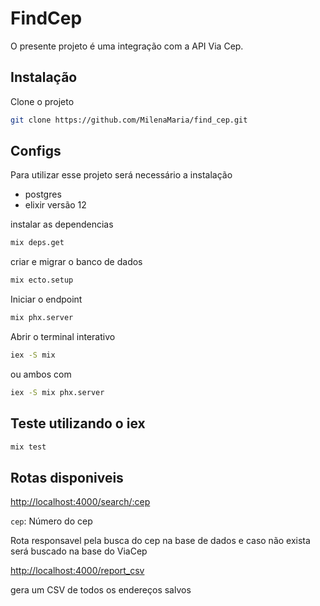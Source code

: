 # FindCep

O presente projeto é uma integração com a API Via Cep.

## Instalação

Clone o projeto

```bash
git clone https://github.com/MilenaMaria/find_cep.git
```

## Configs
Para utilizar esse projeto será necessário a instalação
- postgres
- elixir versão 12

instalar as dependencias

```bash
mix deps.get
```

criar e migrar o banco de dados

```bash
mix ecto.setup
```

Iniciar o endpoint

```bash
mix phx.server
```

Abrir o terminal interativo

```bash
iex -S mix
```

ou ambos com

```bash
iex -S mix phx.server
```

## Teste utilizando o iex

```bash
mix test
```

## Rotas disponiveis

<http://localhost:4000/search/:cep>

`cep`: Número do cep

Rota responsavel pela busca do cep na base de dados e caso não exista
será buscado na base do ViaCep

<http://localhost:4000/report_csv>

gera um CSV de todos os endereços salvos
